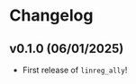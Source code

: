 # Changelog

<!--next-version-placeholder-->

## v0.1.0 (06/01/2025)

- First release of `linreg_ally`!